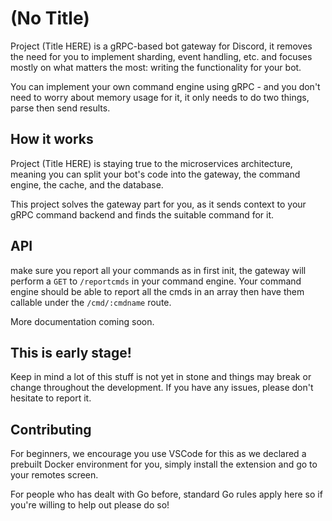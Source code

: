 # (No Title)

Project (Title HERE) is a gRPC-based bot gateway for Discord, it removes the need for you to implement sharding, event handling, etc. and focuses mostly on what matters the most: writing the functionality for your bot.

You can implement your own command engine using gRPC - and you don't need to worry about memory usage for it, it only needs to do two things, parse then send results.

## How it works

Project (Title HERE) is staying true to the microservices architecture, meaning you can split your bot's code into the gateway, the command engine, the cache, and the database.

This project solves the gateway part for you, as it sends context to your gRPC command backend and finds the suitable command for it.

## API

make sure you report all your commands as in first init, the gateway will perform a `GET` to `/reportcmds` in your command engine. Your command engine should be able to report all the cmds in an array then have them callable under the `/cmd/:cmdname` route.

More documentation coming soon.

## This is early stage!

Keep in mind a lot of this stuff is not yet in stone and things may break or change throughout the development. If you have any issues, please don't hesitate to report it.

## Contributing

For beginners, we encourage you use VSCode for this as we declared a prebuilt Docker environment for you, simply install the extension and go to your remotes screen.

For people who has dealt with Go before, standard Go rules apply here so if you're willing to help out please do so!
